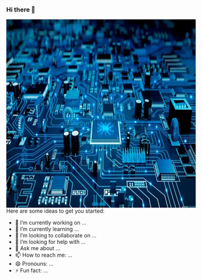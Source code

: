 ### Hi there 👋

<img align="right" src="https://github.com/garethreece/garethreece/blob/main/electronics.png" width="1000" height="500" alt="Background Electronics">



Here are some ideas to get you started:

- 🔭 I’m currently working on ...
- 🌱 I’m currently learning ...
- 👯 I’m looking to collaborate on ...
- 🤔 I’m looking for help with ...
- 💬 Ask me about ...
- 📫 How to reach me: ...
- 😄 Pronouns: ...
- ⚡ Fun fact: ...

